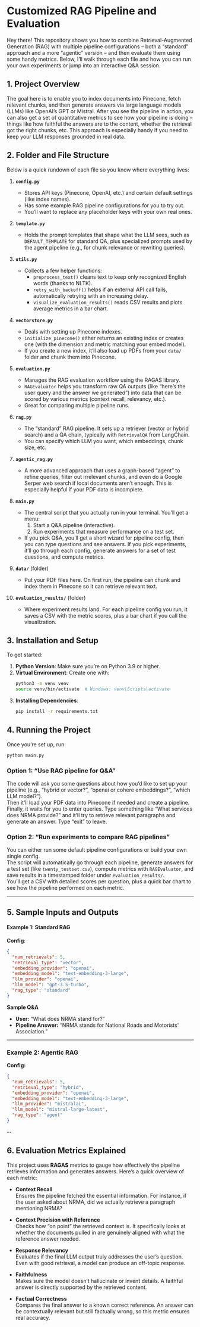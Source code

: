 # Customized RAG Pipeline and Evaluation

Hey there! This repository shows you how to combine Retrieval-Augmented Generation (RAG) with multiple pipeline configurations – both a “standard” approach and a more “agentic” version – and then evaluate them using some handy metrics. Below, I’ll walk through each file and how you can run your own experiments or jump into an interactive Q&A session.

## 1. Project Overview
The goal here is to enable you to index documents into Pinecone, fetch relevant chunks, and then generate answers via large language models (LLMs) like OpenAI’s GPT or Mistral. After you see the pipeline in action, you can also get a set of quantitative metrics to see how your pipeline is doing – things like how faithful the answers are to the content, whether the retrieval got the right chunks, etc. This approach is especially handy if you need to keep your LLM responses grounded in real data.

## 2. Folder and File Structure
Below is a quick rundown of each file so you know where everything lives:

1. **`config.py`**  
   - Stores API keys (Pinecone, OpenAI, etc.) and certain default settings (like index names).  
   - Has some example RAG pipeline configurations for you to try out.  
   - You’ll want to replace any placeholder keys with your own real ones.

2. **`template.py`**  
   - Holds the prompt templates that shape what the LLM sees, such as `DEFAULT_TEMPLATE` for standard QA, plus specialized prompts used by the agent pipeline (e.g., for chunk relevance or rewriting queries).

3. **`utils.py`**  
   - Collects a few helper functions:
     - `preprocess_text()` cleans text to keep only recognized English words (thanks to NLTK).  
     - `retry_with_backoff()` helps if an external API call fails, automatically retrying with an increasing delay.  
     - `visualize_evaluation_results()` reads CSV results and plots average metrics in a bar chart.

4. **`vectorstore.py`**  
   - Deals with setting up Pinecone indexes.  
   - `initialize_pinecone()` either returns an existing index or creates one (with the dimension and metric matching your embed model).  
   - If you create a new index, it’ll also load up PDFs from your `data/` folder and chunk them into Pinecone.

5. **`evaluation.py`**  
   - Manages the RAG evaluation workflow using the RAGAS library.  
   - `RAGEvaluator` helps you transform raw QA outputs (like “here’s the user query and the answer we generated”) into data that can be scored by various metrics (context recall, relevancy, etc.).  
   - Great for comparing multiple pipeline runs.

6. **`rag.py`**  
   - The “standard” RAG pipeline. It sets up a retriever (vector or hybrid search) and a QA chain, typically with `RetrievalQA` from LangChain.  
   - You can specify which LLM you want, which embeddings, chunk size, etc.

7. **`agentic_rag.py`**  
   - A more advanced approach that uses a graph-based “agent” to refine queries, filter out irrelevant chunks, and even do a Google Serper web search if local documents aren’t enough. This is especially helpful if your PDF data is incomplete.

8. **`main.py`**  
   - The central script that you actually run in your terminal. You’ll get a menu:
     1. Start a Q&A pipeline (interactive).  
     2. Run experiments that measure performance on a test set.  
   - If you pick Q&A, you’ll get a short wizard for pipeline config, then you can type questions and see answers. If you pick experiments, it’ll go through each config, generate answers for a set of test questions, and compute metrics.

9. **`data/`** (folder)  
   - Put your PDF files here. On first run, the pipeline can chunk and index them in Pinecone so it can retrieve relevant text.  

10. **`evaluation_results/`** (folder)  
    - Where experiment results land. For each pipeline config you run, it saves a CSV with the metric scores, plus a bar chart if you call the visualization.

## 3. Installation and Setup
To get started:

1. **Python Version**: Make sure you’re on Python 3.9 or higher.  
2. **Virtual Environment**: Create one with:
   ```bash
   python3 -m venv venv
   source venv/bin/activate  # Windows: venv\Scripts\activate
    ```
3. **Installing Dependencies**:
    ```bash
    pip install -r requirements.txt
    ```


## 4. Running the Project

Once you’re set up, run:
```bash
python main.py
```
### Option 1: “Use RAG pipeline for Q&A”

The code will ask you some questions about how you’d like to set up your pipeline (e.g., “hybrid or vector?”, “openai or cohere embeddings?”, “which LLM model?”).  
Then it’ll load your PDF data into Pinecone if needed and create a pipeline.  
Finally, it waits for you to enter queries. Type something like “What services does NRMA provide?” and it’ll try to retrieve relevant paragraphs and generate an answer. Type “exit” to leave.

### Option 2: “Run experiments to compare RAG pipelines”

You can either run some default pipeline configurations or build your own single config.  
The script will automatically go through each pipeline, generate answers for a test set (like `twenty_testset.csv`), compute metrics with `RAGEvaluator`, and save results in a timestamped folder under `evaluation_results/`.  
You’ll get a CSV with detailed scores per question, plus a quick bar chart to see how the pipeline performed on each metric.

---

## 5. Sample Inputs and Outputs

#### Example 1: Standard RAG

**Config**:
```json
{
  "num_retrievals": 5,
  "retrieval_type": "vector",
  "embedding_provider": "openai",
  "embedding_model": "text-embedding-3-large",
  "llm_provider": "openai",
  "llm_model": "gpt-3.5-turbo",
  "rag_type": "standard"
}
```
**Sample Q&A**  

- **User:** “What does NRMA stand for?”  
- **Pipeline Answer:** “NRMA stands for National Roads and Motorists' Association.”  

---

### Example 2: Agentic RAG

**Config:**
```json
{
  "num_retrievals": 5,
  "retrieval_type": "hybrid",
  "embedding_provider": "openai",
  "embedding_model": "text-embedding-3-large",
  "llm_provider": "mistralai",
  "llm_model": "mistral-large-latest",
  "rag_type": "agent"
}
```
--
## 6. Evaluation Metrics Explained

This project uses **RAGAS** metrics to gauge how effectively the pipeline retrieves information and generates answers. Here’s a quick overview of each metric:

- **Context Recall**  
  Ensures the pipeline fetched the essential information. For instance, if the user asked about NRMA, did we actually retrieve a paragraph mentioning NRMA?

- **Context Precision with Reference**  
  Checks how “on point” the retrieved context is. It specifically looks at whether the documents pulled in are genuinely aligned with what the reference answer needed.

- **Response Relevancy**  
  Evaluates if the final LLM output truly addresses the user’s question. Even with good retrieval, a model can produce an off-topic response.

- **Faithfulness**  
  Makes sure the model doesn’t hallucinate or invent details. A faithful answer is directly supported by the retrieved content.

- **Factual Correctness**  
  Compares the final answer to a known correct reference. An answer can be contextually relevant but still factually wrong, so this metric ensures real accuracy.

